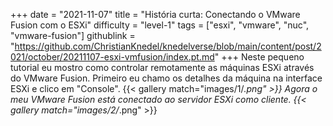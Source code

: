 +++
date = "2021-11-07"
title = "História curta: Conectando o VMware Fusion com o ESXi"
difficulty = "level-1"
tags = ["esxi", "vmware", "nuc", "vmware-fusion"]
githublink = "https://github.com/ChristianKnedel/knedelverse/blob/main/content/post/2021/october/20211107-esxi-vmfusion/index.pt.md"
+++
Neste pequeno tutorial eu mostro como controlar remotamente as máquinas ESXi através do VMware Fusion. Primeiro eu chamo os detalhes da máquina na interface ESXi e clico em "Console".
{{< gallery match="images/1/*.png" >}}
Agora o meu VMware Fusion está conectado ao servidor ESXi como cliente.
{{< gallery match="images/2/*.png" >}}
